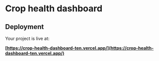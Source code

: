 # Crop health dashboard


## Deployment

Your project is live at:

**[https://crop-health-dashboard-ten.vercel.app/](https://crop-health-dashboard-ten.vercel.app/)**



